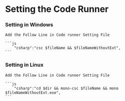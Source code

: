 # Setting the Code Runner

### Setting in Windows
    Add the Follow Line in Code runner Setting File

    ```js
        "csharp":"csc $fileName && $fileNameWithoutExt",
    ```


### Setting in Linux
    Add the Follow Line in Code runner Setting File

    ```js
        "csharp":"cd $dir && mono-csc $fileName && mono $fileNameWithoutExt.exe",
    ```